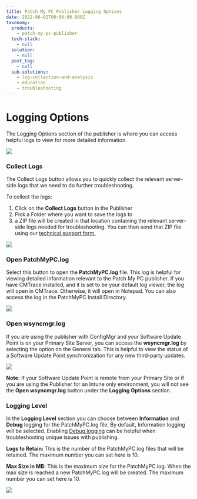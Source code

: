 ```yaml
---
title: Patch My PC Publisher Logging Options
date: 2022-06-02T00:00:00.000Z
taxonomy:
  products:
    - patch-my-pc-publisher
  tech-stack:
    - null
  solution:
    - null
  post_tag:
    - null
  sub-solutions:
    - log-collection-and-analysis
    - education
    - troubleshooting
---
```


# Logging Options

The Logging Options section of the publisher is where you can access helpful logs to view for more detailed information.

![](../../_images/logging1-3.png)

### Collect Logs

The Collect Logs button allows you to quickly collect the relevant server-side logs that we need to do further troubleshooting.

To collect the logs:

1. Click on the **Collect Logs** button in the Publisher
2. Pick a Folder where you want to save the logs to
3. a ZIP file will be created in that location containing the relevant server-side logs needed for troubleshooting. You can then send that ZIP file using our [technical support form.](https://patchmypc.com/technical-support)&#x20;

![](../../_images/logging-options-8-4.png)

### Open PatchMyPC.log

Select this button to open the **PatchMyPC.log** file. This log is helpful for viewing detailed information relevant to the Patch My PC publisher. If you have CMTrace installed, and it is set to be your default log viewer, the log will open in CMTrace. Otherwise, it will open in Notepad. You can also access the log in the PatchMyPC Install Directory.

![](../../_images/Logging-Option-6-2.png)

### Open wsyncmgr.log

If you are using the publisher with ConfigMgr and your Software Update Point is on your Primary Site Server, you can access the **wsyncmgr.log** by selecting the option on the General tab. This is helpful to view the status of a Software Update Point synchronization for any new third-party updates.&#x20;

![](../../_images/Logging-Option-9-2.png)

**Note:** If your Software Update Point is remote from your Primary Site or if you are using the Publisher for an Intune only environment, you will not see the **Open wsyncmgr.log** button under the **Logging Options** section.

### Logging Level

In the **Logging Level** section you can choose between **Information** and **Debug** logging for the PatchMyPC.log file. By default, Information logging will be selected. Enabling [Debug logging](https://patchmypc.com/collecting-log-files-for-patch-my-pc-support#enable-debug-logging) can be helpful when troubleshooting unique issues with publishing.

**Logs to Retain:** This is the number of the PatchMyPC.log files that will be retained. The maximum number you can set here is 10.

**Max Size in MB:** This is the maximum size for the PatchMyPC.log. When the max size is reached a new PatchMyPC.log will be created. The maximum number you can set here is 10.

![](../../_images/logging-options-2-1.png)
